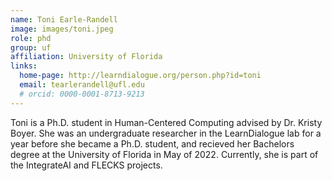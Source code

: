 ```yaml
---
name: Toni Earle-Randell
image: images/toni.jpeg
role: phd
group: uf
affiliation: University of Florida
links:
  home-page: http://learndialogue.org/person.php?id=toni
  email: tearlerandell@ufl.edu
  # orcid: 0000-0001-8713-9213
---
```


Toni is a Ph.D. student in Human-Centered Computing advised by Dr. Kristy Boyer. She was an undergraduate researcher in the LearnDialogue lab for a year before she became a Ph.D. student, and recieved her Bachelors degree at the University of Florida in May of 2022. Currently, she is part of the IntegrateAI and FLECKS projects.
